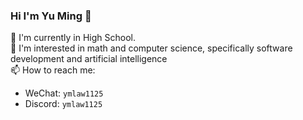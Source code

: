 ### Hi I'm Yu Ming 👋

🌱 I'm currently in High School. <br>
🤔 I'm interested in math and computer science, specifically software development and artificial intelligence <br>
📫 How to reach me:
  - WeChat: `ymlaw1125`
  - Discord: `ymlaw1125`
<!--

- 🔭 I’m currently working on ...
- 🌱 I’m currently learning ...
- 👯 I’m looking to collaborate on ...
- 🤔 I’m looking for help with ...
- 💬 Ask me about ...
- 📫 How to reach me: ...
- 😄 Pronouns: ...
- ⚡ Fun fact: ...
-->
